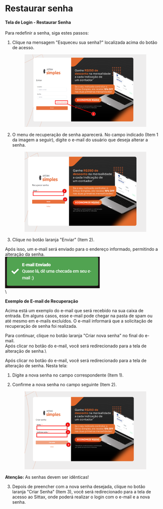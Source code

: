 # Restaurar senha

#### Tela de Login - Restaurar Senha



Para redefinir a senha, siga estes passos:

1.  Clique na mensagem "Esqueceu sua senha?" localizada acima do botão de acesso.

    <figure><img src="../../.gitbook/assets/image (2) (1).png" alt=""><figcaption></figcaption></figure>
2.  O menu de recuperação de senha aparecerá. No campo indicado (Item 1 da imagem a seguir), digite o e-mail do usuário que deseja alterar a senha.

    <figure><img src="../../.gitbook/assets/image (3) (1).png" alt=""><figcaption></figcaption></figure>
3. Clique no botão laranja "Enviar" (Item 2).

Após isso, um e-mail será enviado para o endereço informado, permitindo a alteração da senha.\
![](<../../.gitbook/assets/Email enviado.png>)\
\


**Exemplo de E-mail de Recuperação**

Acima está um exemplo do e-mail que será recebido na sua caixa de entrada. Em alguns casos, esse e-mail pode chegar na pasta de spam ou até mesmo em e-mails excluídos. O e-mail informará que a solicitação de recuperação de senha foi realizada.

Para continuar, clique no botão laranja "Criar nova senha" no final do e-mail.\
Após clicar no botão do e-mail, você será redirecionado para a tela de alteração de senha.\


Após clicar no botão do e-mail, você será redirecionado para a tela de alteração de senha. Nesta tela:

1. Digite a nova senha no campo correspondente (Item 1).
2.  Confirme a nova senha no campo seguinte (Item 2).

    <figure><img src="../../.gitbook/assets/image (4) (1).png" alt=""><figcaption></figcaption></figure>

**Atenção:** As senhas devem ser idênticas!

3. Depois de preencher com a nova senha desejada, clique no botão laranja "Criar Senha" (Item 3), você será redirecionado para a tela de acesso ao Sittax, onde poderá realizar o login com o e-mail e a nova senha.

